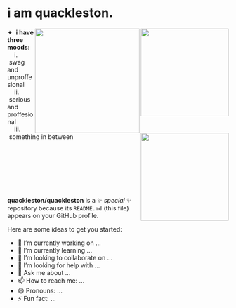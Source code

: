 # i am quackleston.

<img align=right src = "https://github.com/quackleston/quackleston/assets/137237933/25d613a8-a50a-460f-b9e6-51ee1f0227ff" width=200/>
<img align=right src = "https://github.com/quackleston/quackleston/assets/137237933/8ac0f0c7-0879-4422-bb05-94ba5034c591" width=238/>
<img align=right src = "https://static.wikia.nocookie.net/atheal/images/2/2d/Duck.jpg/revision/latest/thumbnail/width/360/height/360?cb=20180722142252" width=200/>

✦  **i have three moods:**
  <br>    i.  swag and unproffesional
  <br>    ii.  serious and proffesional
  <br>    iii.  something in between
  <br><br><br><br><br>
  ##
  <br>
  

**quackleston/quackleston** is a ✨ _special_ ✨ repository because its `README.md` (this file) appears on your GitHub profile.

Here are some ideas to get you started:

- 🔭 I’m currently working on ...
- 🌱 I’m currently learning ...
- 👯 I’m looking to collaborate on ...
- 🤔 I’m looking for help with ...
- 💬 Ask me about ...
- 📫 How to reach me: ...
- 😄 Pronouns: ...
- ⚡ Fun fact: ...

